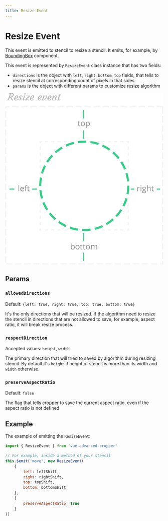 ```yaml
---
title: Resize Event
---
```


# Resize Event

This event is emitted to stencil to resize a stencil. It emits, for example, by [BoundingBox]('/components/bouding-box.html) component.

This event is represented by `ResizeEvent` class instance that has two fields:
- `directions` is the object with `left`, `right`, `bottom`, `top` fields, that tells to resize stencil at corresponding count of pixels in that sides
- `params` is the object with different params to customize resize algorithm

![Overview](../.vuepress/assets/home/resize-event.svg)

## Params

### `allowedDirections`

Default: `{left: true, right: true, top: true, bottom: true}`

It's the only directions that will be resized. If the algorithm need to resize the stencil in directions that are not allowed to save, for example, aspect ratio, it will break resize process.

### `respectDirection`

Accepted values: `height`, `width`

The primary direction that will tried to saved by algorithm during resizing stencil. By default it's `height` if height of stencil is more than its width and `width` otherwise.

### `preserveAspectRatio`

Default: `false`

The flag that tells cropper to save the current aspect ratio, even if the aspect ratio is not defined

## Example

The example of emitting the `ResizeEvent`:
```js
import { ResizeEvent } from 'vue-advanced-cropper'
```
```js
// For example, inside a method of your stencil
this.$emit('move', new ResizeEvent(
	{
		left: leftShift,
		right: rightShift,
		top: topShift,
		bottom: bottomShift,
	},
	{
		preserveAspectRatio: true
	}
))
```

